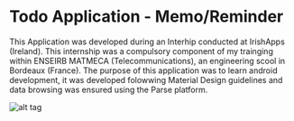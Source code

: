 # Todo Application - Memo/Reminder

This Application was developed during an Interhip conducted at IrishApps (Ireland). This internship was a compulsory component of my trainging within ENSEIRB MATMECA (Telecommunications), an engineering scool in Bordeaux (France). 
The purpose of this application was to learn android development, it was developed folowwing Material Design guidelines and data browsing was ensured using the Parse platform. 

![alt tag](https://raw.github.com/aplanchamp/todoApplication/screens/login2.png)
